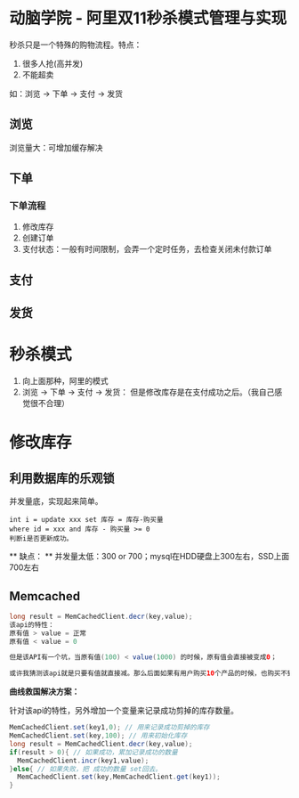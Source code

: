 # 动脑学院 - 阿里双11秒杀模式管理与实现
秒杀只是一个特殊的购物流程。特点：

1. 很多人抢(高并发)
2. 不能超卖

如：浏览 -> 下单 -> 支付 -> 发货

## 浏览
浏览量大：可增加缓存解决

## 下单

### 下单流程
1. 修改库存
2. 创建订单
3. 支付状态：一般有时间限制，会弄一个定时任务，去检查关闭未付款订单

## 支付

## 发货

# 秒杀模式
1. 向上面那种，阿里的模式
2. 浏览 -> 下单 -> 支付 -> 发货：
   但是修改库存是在支付成功之后。（我自己感觉很不合理）

# 修改库存
## 利用数据库的乐观锁
 并发量底，实现起来简单。
```
int i = update xxx set 库存 = 库存-购买量
where id = xxx and 库存 - 购买量 >= 0
判断i是否更新成功。
```
** 缺点： ** 并发量太低：300 or 700；mysql在HDD硬盘上300左右，SSD上面700左右

## Memcached
```java
long result = MemCachedClient.decr(key,value);
该api的特性：
原有值 > value = 正常
原有值 < value = 0

但是该API有一个坑，当原有值(100) < value(1000) 的时候，原有值会直接被变成0；

或许我猜测该api就是只要有值就直接减。那么后面如果有用户购买10个产品的时候，也购买不到了，所以不能直接符合需求
```
**曲线救国解决方案：**

针对该api的特性，另外增加一个变量来记录成功剪掉的库存数量。

```java
MemCachedClient.set(key1,0); // 用来记录成功剪掉的库存
MemCachedClient.set(key,100); // 用来初始化库存
long result = MemCachedClient.decr(key,value);
if(result > 0){ // 如果成功，累加记录成功的数量
  MemCachedClient.incr(key1,value);
}else{ // 如果失败，把 成功的数量 set回去。
  MemCachedClient.set(key,MemCachedClient.get(key1));
}
```
